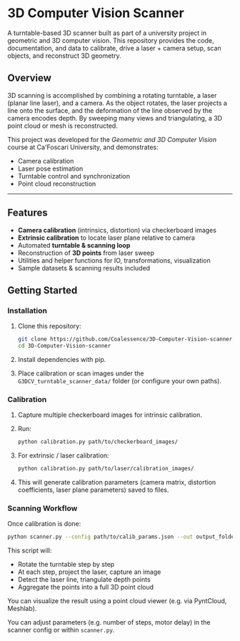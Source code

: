 # 3D Computer Vision Scanner

A turntable-based 3D scanner built as part of a university project in geometric and 3D computer vision. This repository provides the code, documentation, and data to calibrate, drive a laser + camera setup, scan objects, and reconstruct 3D geometry.

## Overview

3D scanning is accomplished by combining a rotating turntable, a laser (planar line laser), and a camera. As the object rotates, the laser projects a line onto the surface, and the deformation of the line observed by the camera encodes depth. By sweeping many views and triangulating, a 3D point cloud or mesh is reconstructed.

This project was developed for the *Geometric and 3D Computer Vision* course at Ca'Foscari University, and demonstrates:

* Camera calibration
* Laser pose estimation
* Turntable control and synchronization
* Point cloud reconstruction

---

## Features

* **Camera calibration** (intrinsics, distortion) via checkerboard images
* **Extrinsic calibration** to locate laser plane relative to camera
* Automated **turntable & scanning loop**
* Reconstruction of **3D points** from laser sweep
* Utilities and helper functions for IO, transformations, visualization
* Sample datasets & scanning results included


## Getting Started

### Installation

1. Clone this repository:

   ```bash
   git clone https://github.com/Coalessence/3D-Computer-Vision-scanner.git
   cd 3D-Computer-Vision-scanner
   ```

2. Install dependencies with pip.

3. Place calibration or scan images under the `G3DCV_turntable_scanner_data/` folder (or configure your own paths).

### Calibration

1. Capture multiple checkerboard images for intrinsic calibration.

2. Run:

   ```bash
   python calibration.py path/to/checkerboard_images/
   ```

3. For extrinsic / laser calibration:

   ```bash
   python calibration.py path/to/laser/calibration_images/
   ```

4. This will generate calibration parameters (camera matrix, distortion coefficients, laser plane parameters) saved to files.

### Scanning Workflow

Once calibration is done:

```bash
python scanner.py --config path/to/calib_params.json --out output_folder
```

This script will:

* Rotate the turntable step by step
* At each step, project the laser, capture an image
* Detect the laser line, triangulate depth points
* Aggregate the points into a full 3D point cloud

You can visualize the result using a point cloud viewer (e.g. via PyntCloud, Meshlab).

You can adjust parameters (e.g. number of steps, motor delay) in the scanner config or within `scanner.py`.


